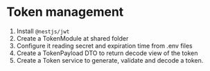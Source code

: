 # Token management

1. Install `@nestjs/jwt`
2. Create a TokenModule at shared folder
3. Configure it reading secret and expiration time from .env files
4. Create a TokenPayload DTO to return decode view of the token
5. Create a Token service to generate, validate and decode a token.
